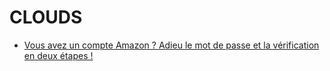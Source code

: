 # CLOUDS


- [Vous avez un compte Amazon ? Adieu le mot de passe et la vérification en deux étapes !](https://www.clubic.com/actualite-506503-vous-avez-un-compte-amazon-adieu-le-mot-de-passe-et-la-verification-en-deux-etapes.html)